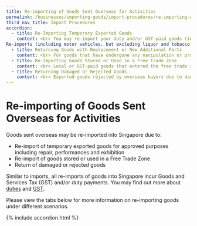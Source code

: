 ```yaml
---
title: Re-importing of Goods Sent Overseas for Activities
permalink: /businesses/importing-goods/import-procedures/re-importing-of-goods-sent-overseas-for-activities
third_nav_title: Import Procedures
accordion:
  - title: Re-Importing Temporary Exported Goods
    content: <br> You may re-import your duty and/or GST-paid goods (including Singapore-registered motor vehicles, but excluding liquor and tobacco products) which were sent overseas **temporarily** for - <br><br> -   Exhibitions or fairs <br> -   Racing or other competitions <br> -   Shows or performances <br> -   Repairs or servicing <br> -   Soliciting trade <br><br> ##Scenarios where GST and/or duty exemptions may be granted <br><br>
Re-imports (including motor vehicles, but excluding liquor and tobacco products and other dutiable products) are subject to the following conditions: <br><br> -   Re-import of liquor and tobacco products are not allowed; <br> -   The goods were intended to be re-imported at the time of export; <br> -   The Customs OUT (Temporary Consignments - TCI) permit to cover the temporary export of the goods is obtained; and <br> -   The ownership of the goods was not transferred to a person outside Singapore at the time of export or during the time while the goods were abroad. <br><br> Before the **temporary export of goods**, you must apply for the **Customs OUT (Temporary Consignments - TCI) permit** and present it together with the goods and supporting documents (for example, commercial invoice, packing list and Bill of Lading/Airway Bill) to the checkpoint officers for  verification at the exit point. <br><br> To **re-import goods (excluding motor vehicles)**, you must apply for the corresponding re-import **Customs In-Non Payment (Temporary Consignment –TCI)** permit and present it together with the goods and supporting documents to the checkpoint officers for verification at the entry point. <br><br> To **re-import motor vehicles**, you should apply for the corresponding re-import **In-Non Payment (Duty and GST Relief)** permit and present it together with the goods and supporting documents to the checkpoint officers for verification. <br><br> Full GST and/or duty will be payable on the re-import if you temporarily exported goods overseas but **omitted** to - <br><br> -   Apply for the Customs OUT (Temporary Consignment – TCI) permit; and/or <br> -   Present the permit, goods and supporting documents to the checkpoint officers for verification <br><br> More information on [temporary import/export requirements](/businesses/importing-goods/temporary-import-scheme) and [permit application procedures](/businesses/importing-goods/import-procedures/).
  - title: Returning Goods with Replacement or New Additional Parts
    content: <br> For goods that have undergone any manipulation or processing while overseas, re-importing these goods will incur GST **on the increase in value** resulting from the manipulation or processing. <br><br> GST can be waived for the original parts of the goods or goods under warranty. <br><br> You should obtain from the repairer <br><br> -   A certificate confirming if new parts have been added <br> -   An invoice on the cost of workmanship for the repair and the prices of the new parts added <br><br> To re-import goods with replacement or new parts added, you require the following permits <br><br> -   **For dutiable parts** (such as motor vehicle parts) In-Payment (Duty and GST) permit and the re-import In-Non Payment (Duty exemption and GST relief) permit with place of receipt as ‘**VEHSG**’ should be declared. <br> -   **For non-dutiable parts:** In-Payment (GST) permit and the re-import In-Non Payment (Temporary Consignment –TCI) permit should be declared. <br><br> The relevant export or re-import permits and supporting documents (for example, commercial invoice, packing list and Bill of Lading/Airway Bill) must be produced to the checkpoint officers for verification during cargo clearance at the exit and entry points respectively.
  - title: Re-Importing Goods Stored or Used in a Free Trade Zone
    content: <br> Local or GST-paid goods that entered the free trade zone (FTZ) for storage or other purposes, and subsequently moved back to customs territory, are considered new imports and will be subject to GST. <br><br> You should apply for the Customs In-Payment (GST) permit to cover the re-import, and produce it with supporting documents (such as commercial invoice and company letter) to the checkpoint officers at the entry point. <br><br> Taxable companies registered with the [Inland Revenue Authority of Singapore (IRAS)](http://www.iras.gov.sg/){:target="_blank"} may claim the GST levied from IRAS. The company may submit the Customs OUT (Direct) permit, together with all relevant records (for example, Bill of Lading, commercial invoices, packing list, freight charges) to IRAS during the company’s monthly or quarterly accounting returns. <br><br> Those who wish to store local or GST-paid goods in the Airport Logistics Park of Singapore (ALPS) may apply for the [Company Declaration Scheme](/businesses/customs-schemes-licences-framework/company-declaration-scheme). <br><br> Under this scheme, approved operators are allowed to remove local goods or goods (previously covered by permits) that are GST-paid or GST accounted for from ALPS into customs territory using a Company Declaration form, in lieu of Customs permits. GST will not be payable on these goods again.
  - title: Returning Damaged or Rejected Goods
    content: <br> Exported goods rejected by overseas buyers due to damages, quality issues or other reasons may be re-imported without paying GST, subject to the following conditions <br><br> -   Re-import of liquor and tobacco products are not allowed; <br> -   A Customs OUT (Direct) permit has been obtained to cover the export; <br> -   The GST and/or duty payments have been made; <br> -   The GST and/or duty previously paid on the goods has not been claimed from IRAS or refunded by Singapore Customs; and <br> -   The goods were re-imported in the same state without any alteration or reprocessing while abroad <br><br> **For Taxable Companies** <br><br> Taxable companies registered with the [Inland Revenue Authority of Singapore (IRAS)](http://www.iras.gov.sg/){:target="_blank"} may apply for an In-Payment (GST) permit to cover the re-import of their goods, and claim the GST levied from IRAS. <br><br> The company must submit the Customs OUT (Direct) permit, and all relevant records (for example, Bill of Lading, commercial invoices, packing list, freight charges) to IRAS during the company’s monthly or quarterly accounting returns. <br><br> **For Non-Taxable Companies** <br><br> The company can write to customs_documentation@customs.gov.sg (attn to - Permits Officer) with the following supporting documents for our assessment <br><br> -   A covering letter from the importer confirming that they **have not and will not** claim input or output tax from IRAS. It should be signed by someone on a managerial position and above from the Finance/Accounts department. The letter must be on the company’s letterhead and be accompanied with a company stamp. <br> -   Export and import commercial invoices/packing list <br> -   Export and import Bill of Lading/Airway Bill <br> -   Previous import and export permit(s) <br> -   Proof that the re-imported goods are the same goods exported earlier <br><br> Full GST and/or duty will be payable upon re-import for companies that export goods overseas but have omitted to <br><br> -   Apply for the Customs OUT (Direct) permit; **and/or** <br> -   Present the permit, goods and supporting documents to the checkpoint officers for verification <br><br> 
---
```


# Re-importing of Goods Sent Overseas for Activities

Goods sent overseas may be re-imported into Singapore due to:

-   Re-import of temporary exported goods for approved purposes including repair, performances and exhibition
-   Re-import of goods stored or used in a Free Trade Zone
-   Return of damaged or rejected goods

Similar to imports, all re-imports of goods into Singapore incur Goods and Services Tax (GST) and/or duty payments. You may find out more about  [duties](/businesses/valuation-duties-taxes-and-fees/duties-and-dutiable-goods) and [GST](/businesses/valuation-duties-taxes-fees/goods-and-services-tax-gst).

Please view the tabs below for more information on re-importing goods under different scenarios.

{% include accordion.html %}
